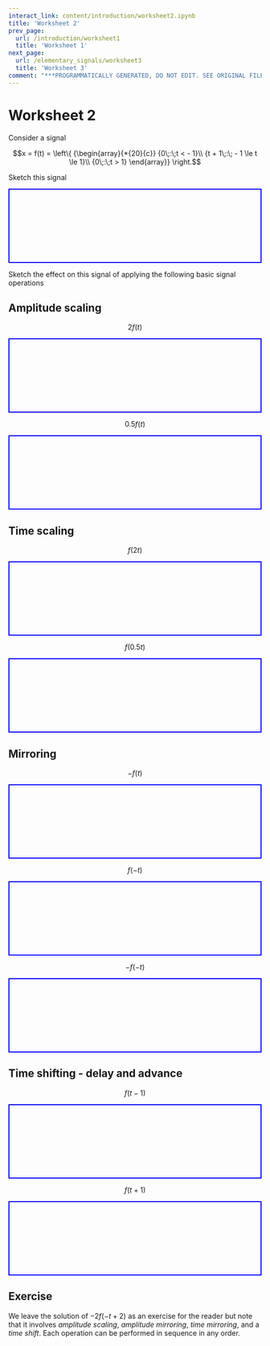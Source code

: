 ```yaml
---
interact_link: content/introduction/worksheet2.ipynb
title: 'Worksheet 2'
prev_page:
  url: /introduction/worksheet1
  title: 'Worksheet 1'
next_page:
  url: /elementary_signals/worksheet3
  title: 'Worksheet 3'
comment: "***PROGRAMMATICALLY GENERATED, DO NOT EDIT. SEE ORIGINAL FILES IN /content***"
---
```


# Worksheet 2

Consider a signal 

$$x = f(t) = \left\{ {\begin{array}{*{20}{c}}
{0\;:\;t <  - 1}\\
{t + 1\;:\; - 1 \le t \le 1}\\
{0\;:\;t > 1}
\end{array}} \right.$$

Sketch this signal

<pre style="border: 2px solid blue">









</pre>

Sketch the effect on this signal of applying the following basic signal operations

## Amplitude scaling

$$2f(t)$$

<pre style="border: 2px solid blue">









</pre>

$$0.5 f(t)$$

<pre style="border: 2px solid blue">









</pre>

## Time scaling

$$f(2t)$$

<pre style="border: 2px solid blue">









</pre>

$$f(0.5 t)$$

<pre style="border: 2px solid blue">









</pre>

## Mirroring

$$-f(t)$$

<pre style="border: 2px solid blue">









</pre>

$$f(-t)$$

<pre style="border: 2px solid blue">









</pre>

$$-f(-t)$$

<pre style="border: 2px solid blue">









</pre>

## Time shifting - delay and advance

$$f(t - 1)$$

<pre style="border: 2px solid blue">









</pre>

$$f(t + 1)$$

<pre style="border: 2px solid blue">









</pre>

## Exercise

We leave the solution of $-2f(-t+2)$ as an exercise for the reader but note that it involves *amplitude scaling*, *amplitude mirroring*, *time mirroring*, and a *time shift*. Each operation can be performed in sequence in any order.
